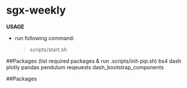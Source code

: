 # sgx-weekly

**USAGE**

- run following command:
  > scripts/start.sh

##Packages (list required packages & run .scripts/init-pip.sh)
bs4
dash
plotly
pandas
pendulum
reqeuests
dash_bootstrap_components

##Packages
